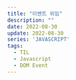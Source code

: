 ```yaml
---
title: "이벤트 위임"
description: ""
date: 2022-08-30
update: 2022-08-30
series: 'JAVASCRIPT'
tags:
  - TIL
  - Javascript
  - DOM Event
---
```


